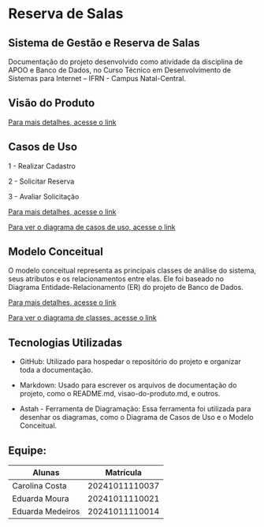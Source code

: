 # Reserva de Salas
## Sistema de Gestão e Reserva de Salas
Documentação do projeto desenvolvido como atividade da disciplina de APOO e Banco de Dados, no Curso Técnico em Desenvolvimento de Sistemas para Internet – IFRN - Campus Natal-Central.

## Visão do Produto
[Para mais detalhes, acesse o link](visao-do-produto.md)

## Casos de Uso
1 - Realizar Cadastro

2 - Solicitar Reserva

3 - Avaliar Solicitação

[Para mais detalhes, acesse o link](casos-de-uso.md)

[Para ver o diagrama de casos de uso, acesse o link](imagens/diagrama-casos-uso.png)

## Modelo Conceitual  
O modelo conceitual representa as principais classes de análise do sistema, seus atributos e os relacionamentos entre elas. Ele foi baseado no Diagrama Entidade-Relacionamento (ER) do projeto de Banco de Dados.

[Para mais detalhes, acesse o link](modelo-conceitual.md)

[Para ver o diagrama de classes, acesse o link](imagens/modelo-conceitual.png)

## Tecnologias Utilizadas
- GitHub: Utilizado para hospedar o repositório do projeto e organizar toda a documentação.

- Markdown: Usado para escrever os arquivos de documentação do projeto, como o README.md, visao-do-produto.md, e outros.

- Astah - Ferramenta de Diagramação: Essa ferramenta foi utilizada para desenhar os diagramas, como o Diagrama de Casos de Uso e o Modelo Conceitual.

## Equipe:
|     Alunas     |   Matrícula   |
| -------------- | ------------- |
|Carolina Costa  |20241011110037 |
|Eduarda Moura   |20241011110021 |
|Eduarda Medeiros|20241011110014 |
